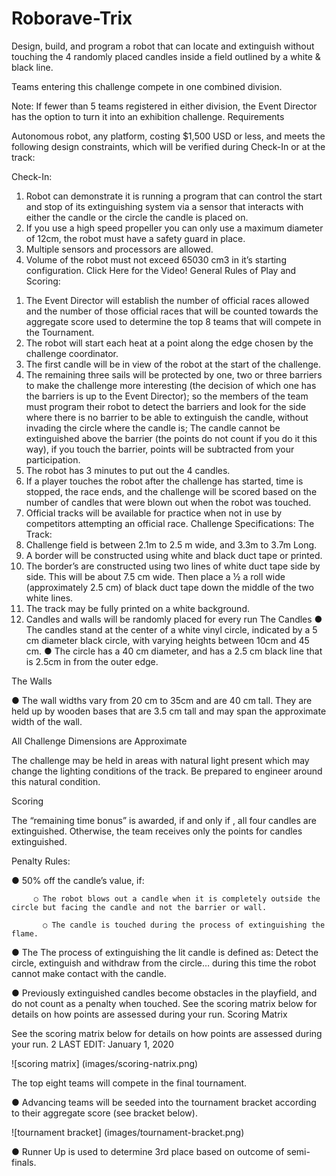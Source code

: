 # Roborave-Trix

Design, build, and program a robot that can locate and extinguish without touching the 4 randomly placed candles inside a field outlined by a white & black line.

Teams entering this challenge compete in one combined division.

Note: If fewer than 5 teams registered in either division, the Event Director has the option to turn it into an exhibition challenge. 
Requirements 

Autonomous robot, any platform, costing $1,500 USD or less, and meets the following design constraints, which will be verified during Check-In or at the track: 

Check-In: 

1) Robot can demonstrate it is running a program that can control the start and stop of its extinguishing system via a sensor that interacts with either the candle or the circle the candle is placed on. 
2) If you use a high speed propeller you can only use a maximum diameter of 12cm, the robot must have a safety guard in place. 
3) Multiple sensors and processors are allowed. 
4) Volume of the robot must not exceed 65030 cm3 in it’s starting configuration. Click Here for the Video!
General Rules of Play and Scoring: 
1. The Event Director will establish the number of official races allowed and the number of those official races that will be counted towards the aggregate score used to determine the top 8 teams that will compete in the Tournament. 
2. The robot will start each heat at a point along the edge chosen by the challenge coordinator. 
3. The first candle will be in view of the robot at the start of the challenge. 
4. The remaining three sails will be protected by one, two or three barriers to make the challenge more interesting (the decision of which one has the barriers is up to the Event Director); so the members of the team must program their robot to detect the barriers and look for the side where there is no barrier to be able to extinguish the candle, without invading the circle where the candle is; The candle cannot be extinguished above the barrier (the points do not count if you do it this way), if you touch the barrier, points will be subtracted from your participation. 
5. The robot has 3 minutes to put out the 4 candles. 
6. If a player touches the robot after the challenge has started, time is stopped, the race ends, and the challenge will be scored based on the number of candles that were blown out when the robot was touched. 
7. Official tracks will be available for practice when not in use by competitors attempting an official race. 
Challenge Specifications: 
The Track: 
1. Challenge field is between 2.1m to 2.5 m wide, and 3.3m to 3.7m Long. 
2. A border will be constructed using white and black duct tape or printed. 
3. The border’s are constructed using two lines of white duct tape side by side. This will be about 7.5 cm wide. Then place a ½ a roll wide (approximately 2.5 cm) of black duct tape down the middle of the two white lines. 
4. The track may be fully printed on a white background. 
5. Candles and walls will be randomly placed for every run
The Candles 
● The candles stand at the center of a white vinyl circle, indicated by a 5 cm diameter black circle, with varying heights between 10cm and 45 cm. 
● The circle has a 40 cm diameter, and has a 2.5 cm black line that is 2.5cm in from the outer edge.

The Walls 

● The wall widths vary from 20 cm to 35cm and are 40 cm tall. They are held up by wooden bases that are 3.5 cm tall and may span the approximate width of the wall. 

All Challenge Dimensions are Approximate 

The challenge may be held in areas with natural light present which may change the lighting conditions of the track. Be prepared to engineer around this natural condition. 

Scoring 

The “remaining time bonus” is awarded, if and only if , all four candles are extinguished. Otherwise, the team receives only the points for candles extinguished. 

Penalty Rules: 

● 50% off the candle’s value, if: 

         ○ The robot blows out a candle when it is completely outside the circle but facing the candle and not the barrier or wall. 

           ○ The candle is touched during the process of extinguishing the flame. 

● The The process of extinguishing the lit candle is defined as: Detect the circle, extinguish and withdraw from the circle… during this time the robot cannot make contact with the candle. 

● Previously extinguished candles become obstacles in the playfield, and do not count as a penalty when touched. See the scoring matrix below for details on how points are assessed during your run. Scoring Matrix

See the scoring matrix below for details on how points are assessed during your run. 2 LAST EDIT: January 1, 2020 

![scoring matrix] (images/scoring-natrix.png)

The top eight teams will compete in the final tournament. 

● Advancing teams will be seeded into the tournament bracket according to their aggregate score (see bracket below).

![tournament bracket] (images/tournament-bracket.png)

● Runner Up is used to determine 3rd place based on outcome of semi-finals.
